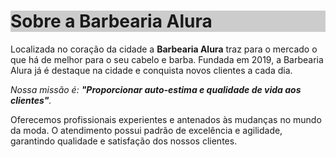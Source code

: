 <!DOCTYPE html>
<html lang="pt-br">
   <head>
<meta charset="UTF-8">
<title>Barbearia Alura</title>
   </head>
   <body>
  <h1 style="text-aling: center; background: #CCCCCC">Sobre a Barbearia Alura</h1>

  <p style="text-aling: center">Localizada no coração da cidade a <strong>Barbearia Alura</strong> traz para o mercado o que há de melhor para o seu cabelo e barba. 
   Fundada em 2019, a Barbearia Alura já é destaque na cidade e conquista novos clientes a cada dia.</p>

  <p style="font size: 20px;text-aling: center"><em>Nossa missão é: <strong>"Proporcionar auto-estima e qualidade de vida aos clientes"</strong>.</em></p>

  <p style="text-aling: center">Oferecemos profissionais experientes e antenados às mudanças no mundo da moda. 
   O atendimento possui padrão de excelência e agilidade, garantindo qualidade e satisfação dos nossos clientes.</p>
      </body>
</html>   
